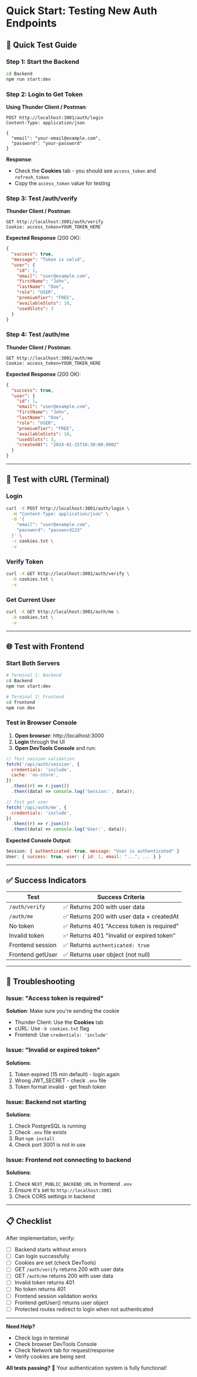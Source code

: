 # Quick Start: Testing New Auth Endpoints

## 🚀 Quick Test Guide

### Step 1: Start the Backend

```bash
cd Backend
npm run start:dev
```

### Step 2: Login to Get Token

**Using Thunder Client / Postman**:

```http
POST http://localhost:3001/auth/login
Content-Type: application/json

{
  "email": "your-email@example.com",
  "password": "your-password"
}
```

**Response**:

- Check the **Cookies** tab - you should see `access_token` and `refresh_token`
- Copy the `access_token` value for testing

### Step 3: Test /auth/verify

**Thunder Client / Postman**:

```http
GET http://localhost:3001/auth/verify
Cookie: access_token=YOUR_TOKEN_HERE
```

**Expected Response** (200 OK):

```json
{
  "success": true,
  "message": "Token is valid",
  "user": {
    "id": 1,
    "email": "user@example.com",
    "firstName": "John",
    "lastName": "Doe",
    "role": "USER",
    "premiumTier": "FREE",
    "availableSlots": 10,
    "usedSlots": 3
  }
}
```

### Step 4: Test /auth/me

**Thunder Client / Postman**:

```http
GET http://localhost:3001/auth/me
Cookie: access_token=YOUR_TOKEN_HERE
```

**Expected Response** (200 OK):

```json
{
  "success": true,
  "user": {
    "id": 1,
    "email": "user@example.com",
    "firstName": "John",
    "lastName": "Doe",
    "role": "USER",
    "premiumTier": "FREE",
    "availableSlots": 10,
    "usedSlots": 3,
    "createdAt": "2024-01-15T10:30:00.000Z"
  }
}
```

---

## 🧪 Test with cURL (Terminal)

### Login

```bash
curl -X POST http://localhost:3001/auth/login \
  -H "Content-Type: application/json" \
  -d '{
    "email": "user@example.com",
    "password": "password123"
  }' \
  -c cookies.txt \
  -v
```

### Verify Token

```bash
curl -X GET http://localhost:3001/auth/verify \
  -b cookies.txt \
  -v
```

### Get Current User

```bash
curl -X GET http://localhost:3001/auth/me \
  -b cookies.txt \
  -v
```

---

## 🌐 Test with Frontend

### Start Both Servers

```bash
# Terminal 1: Backend
cd Backend
npm run start:dev

# Terminal 2: Frontend
cd frontend
npm run dev
```

### Test in Browser Console

1. **Open browser**: http://localhost:3000
2. **Login** through the UI
3. **Open DevTools Console** and run:

```javascript
// Test session validation
fetch('/api/auth/session', {
  credentials: 'include',
  cache: 'no-store',
})
  .then((r) => r.json())
  .then((data) => console.log('Session:', data));

// Test get user
fetch('/api/auth/me', {
  credentials: 'include',
})
  .then((r) => r.json())
  .then((data) => console.log('User:', data));
```

**Expected Console Output**:

```javascript
Session: { authenticated: true, message: "User is authenticated" }
User: { success: true, user: { id: 1, email: "...", ... } }
```

---

## ✅ Success Indicators

| Test             | Success Criteria                          |
| ---------------- | ----------------------------------------- |
| `/auth/verify`   | ✅ Returns 200 with user data             |
| `/auth/me`       | ✅ Returns 200 with user data + createdAt |
| No token         | ✅ Returns 401 "Access token is required" |
| Invalid token    | ✅ Returns 401 "Invalid or expired token" |
| Frontend session | ✅ Returns `authenticated: true`          |
| Frontend getUser | ✅ Returns user object (not null)         |

---

## 🐛 Troubleshooting

### Issue: "Access token is required"

**Solution**: Make sure you're sending the cookie

- Thunder Client: Use the **Cookies** tab
- cURL: Use `-b cookies.txt` flag
- Frontend: Use `credentials: 'include'`

### Issue: "Invalid or expired token"

**Solutions**:

1. Token expired (15 min default) - login again
2. Wrong JWT_SECRET - check `.env` file
3. Token format invalid - get fresh token

### Issue: Backend not starting

**Solutions**:

1. Check PostgreSQL is running
2. Check `.env` file exists
3. Run `npm install`
4. Check port 3001 is not in use

### Issue: Frontend not connecting to backend

**Solutions**:

1. Check `NEXT_PUBLIC_BACKEND_URL` in frontend `.env`
2. Ensure it's set to `http://localhost:3001`
3. Check CORS settings in backend

---

## 📋 Checklist

After implementation, verify:

- [ ] Backend starts without errors
- [ ] Can login successfully
- [ ] Cookies are set (check DevTools)
- [ ] GET `/auth/verify` returns 200 with user data
- [ ] GET `/auth/me` returns 200 with user data
- [ ] Invalid token returns 401
- [ ] No token returns 401
- [ ] Frontend session validation works
- [ ] Frontend getUser() returns user object
- [ ] Protected routes redirect to login when not authenticated

---

**Need Help?**

- Check logs in terminal
- Check browser DevTools Console
- Check Network tab for request/response
- Verify cookies are being sent

**All tests passing?** 🎉 Your authentication system is fully functional!
